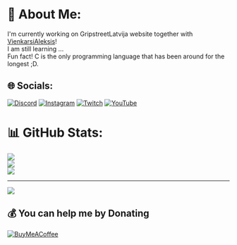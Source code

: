 # 💫 About Me:
I'm currently working on GripstreetLatvija website together with [VienkarsiAleksis](https://github.com/vienkarsiAleksis)!<br>I am still learning ...<br>Fun fact! C is the only programming language that has been around for the longest ;D.


## 🌐 Socials:
[![Discord](https://img.shields.io/badge/Discord-%237289DA.svg?logo=discord&logoColor=white)](https://discord.gg/kkarliskk#6171) [![Instagram](https://img.shields.io/badge/Instagram-%23E4405F.svg?logo=Instagram&logoColor=white)](https://instagram.com/kkarliskk) [![Twitch](https://img.shields.io/badge/Twitch-%239146FF.svg?logo=Twitch&logoColor=white)](https://twitch.tv/kkarliskk) [![YouTube](https://img.shields.io/badge/YouTube-%23FF0000.svg?logo=YouTube&logoColor=white)](https://youtube.com/@UCGrrVN-7UaegDkn5bcknp2Q) 

# 📊 GitHub Stats:
![](https://github-readme-stats.vercel.app/api?username=KkarliskK&theme=radical&hide_border=false&include_all_commits=true&count_private=true)<br/>
![](https://github-readme-streak-stats.herokuapp.com/?user=KkarliskK&theme=radical&hide_border=false)<br/>
![](https://github-readme-stats.vercel.app/api/top-langs/?username=KkarliskK&theme=radical&hide_border=false&include_all_commits=true&count_private=true&layout=compact)

---
[![](https://visitcount.itsvg.in/api?id=KkarliskK&icon=6&color=6)](https://visitcount.itsvg.in)

  ## 💰 You can help me by Donating
  [![BuyMeACoffee](https://img.shields.io/badge/Buy%20Me%20a%20Coffee-ffdd00?style=for-the-badge&logo=buy-me-a-coffee&logoColor=black)](https://buymeacoffee.com/KkarliskK) 

  
<!-- Proudly created with GPRM ( https://gprm.itsvg.in ) -->
